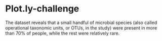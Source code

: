 # Plot.ly-challenge
The dataset reveals that a small handful of microbial species (also called operational taxonomic units, or OTUs, in the study) were present in more than 70% of people, while the rest were relatively rare.
